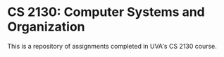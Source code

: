 # CS 2130: Computer Systems and Organization
This is a repository of assignments completed in UVA's CS 2130 course.

